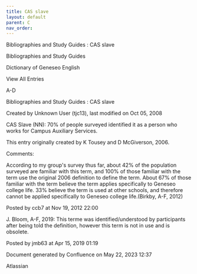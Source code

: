 ```yaml
---
title: CAS slave
layout: default
parent: C
nav_order:
---
```


Bibliographies and Study Guides : CAS slave

Bibliographies and Study Guides

Dictionary of Geneseo English

View All Entries

A-D

Bibliographies and Study Guides : CAS slave

Created by  Unknown User (tjc13), last modified on Oct 05, 2008

CAS Slave (NN): 70% of people surveyed identified it as a person who works for Campus Auxiliary Services.

This entry originally created by K Tousey and D McGiverson, 2006.

Comments:

According to my group's survey thus far, about 42% of the population surveyed are familiar with this term, and 100% of those familiar with the term use the original 2006 definition to define the term. About 67% of those familiar with the term believe the term applies specifically to Geneseo college life. 33% believe the term is used at other schools, and therefore cannot be applied specifically to Geneseo college life.(Birkby, A-F, 2012)

Posted by ccb7 at Nov 19, 2012 22:00

J. Bloom, A-F, 2019: This terme was identified/understood by participants after being told the definition, however this term is not in use and is obsolete.

Posted by jmb63 at Apr 15, 2019 01:19

Document generated by Confluence on May 22, 2023 12:37

Atlassian

